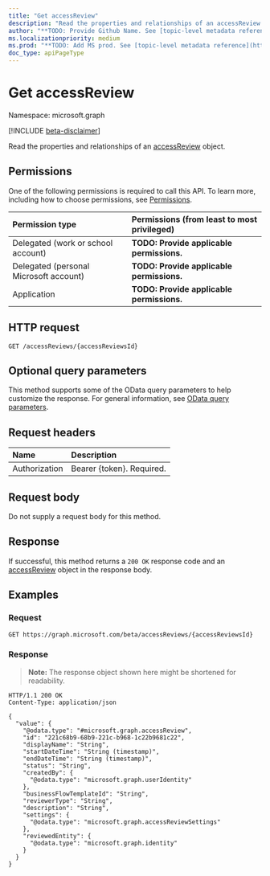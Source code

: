 ```yaml
---
title: "Get accessReview"
description: "Read the properties and relationships of an accessReview object."
author: "**TODO: Provide Github Name. See [topic-level metadata reference](https://msgo.azurewebsites.net/add/document/guidelines/metadata.html#topic-level-metadata)**"
ms.localizationpriority: medium
ms.prod: "**TODO: Add MS prod. See [topic-level metadata reference](https://msgo.azurewebsites.net/add/document/guidelines/metadata.html#topic-level-metadata)**"
doc_type: apiPageType
---
```


# Get accessReview
Namespace: microsoft.graph

[!INCLUDE [beta-disclaimer](../../includes/beta-disclaimer.md)]

Read the properties and relationships of an [accessReview](../resources/accessreview.md) object.

## Permissions
One of the following permissions is required to call this API. To learn more, including how to choose permissions, see [Permissions](/graph/permissions-reference).

|Permission type|Permissions (from least to most privileged)|
|:---|:---|
|Delegated (work or school account)|**TODO: Provide applicable permissions.**|
|Delegated (personal Microsoft account)|**TODO: Provide applicable permissions.**|
|Application|**TODO: Provide applicable permissions.**|

## HTTP request

<!-- {
  "blockType": "ignored"
}
-->
``` http
GET /accessReviews/{accessReviewsId}
```

## Optional query parameters
This method supports some of the OData query parameters to help customize the response. For general information, see [OData query parameters](/graph/query-parameters).

## Request headers
|Name|Description|
|:---|:---|
|Authorization|Bearer {token}. Required.|

## Request body
Do not supply a request body for this method.

## Response

If successful, this method returns a `200 OK` response code and an [accessReview](../resources/accessreview.md) object in the response body.

## Examples

### Request
<!-- {
  "blockType": "request",
  "name": "get_accessreview"
}
-->
``` http
GET https://graph.microsoft.com/beta/accessReviews/{accessReviewsId}
```


### Response
>**Note:** The response object shown here might be shortened for readability.
<!-- {
  "blockType": "response",
  "truncated": true,
  "@odata.type": "microsoft.graph.accessReview"
}
-->
``` http
HTTP/1.1 200 OK
Content-Type: application/json

{
  "value": {
    "@odata.type": "#microsoft.graph.accessReview",
    "id": "221c68b9-68b9-221c-b968-1c22b9681c22",
    "displayName": "String",
    "startDateTime": "String (timestamp)",
    "endDateTime": "String (timestamp)",
    "status": "String",
    "createdBy": {
      "@odata.type": "microsoft.graph.userIdentity"
    },
    "businessFlowTemplateId": "String",
    "reviewerType": "String",
    "description": "String",
    "settings": {
      "@odata.type": "microsoft.graph.accessReviewSettings"
    },
    "reviewedEntity": {
      "@odata.type": "microsoft.graph.identity"
    }
  }
}
```

